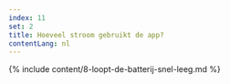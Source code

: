 ```yaml
---
index: 11
set: 2
title: Hoeveel stroom gebruikt de app?
contentLang: nl
---
```

{% include content/8-loopt-de-batterij-snel-leeg.md %}
